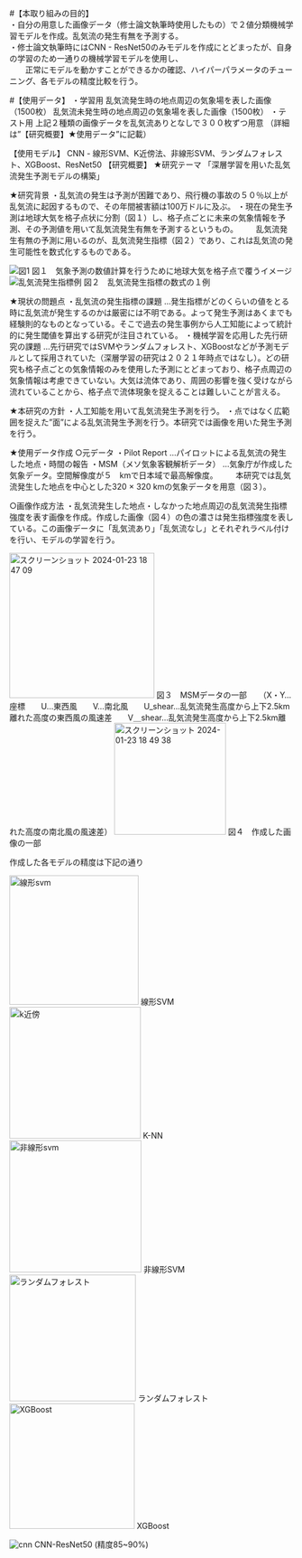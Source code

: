 #【本取り組みの目的】   
・自分の用意した画像データ（修士論文執筆時使用したもの）で２値分類機械学習モデルを作成。乱気流の発生有無を予測する。  
・修士論文執筆時にはCNN - ResNet50のみモデルを作成にとどまったが、自身の学習のため一通りの機械学習モデルを使用し、  
　　正常にモデルを動かすことができるかの確認、ハイパーパラメータのチューニング、各モデルの精度比較を行う。  
  
#【使用データ】 
・学習用 乱気流発生時の地点周辺の気象場を表した画像（1500枚） 乱気流未発生時の地点周辺の気象場を表した画像（1500枚）
・テスト用 上記２種類の画像データを乱気流ありとなしで３００枚ずつ用意 （詳細は”【研究概要】★使用データ”に記載）

【使用モデル】 CNN - 線形SVM、K近傍法、非線形SVM、ランダムフォレスト、XGBoost、ResNet50
【研究概要】 
★研究テーマ 「深層学習を用いた乱気流発生予測モデルの構築」

★研究背景
・乱気流の発生は予測が困難であり、飛行機の事故の５０％以上が乱気流に起因するもので、その年間被害額は100万ドルに及ぶ。 
・現在の発生予測は地球大気を格子点状に分割（図１）し、格子点ごとに未来の気象情報を予測、その予測値を用いて乱気流発生有無を予測するというもの。
　　乱気流発生有無の予測に用いるのが、乱気流発生指標（図２）であり、これは乱気流の発生可能性を数式化するものである。

![図1](https://github.com/Keisuke-watanabee/classification-of-turbulence/assets/154974337/11f8624f-fc37-400d-a770-d9acebe7f9d5)
図１　気象予測の数値計算を行うために地球大気を格子点で覆うイメージ
![乱気流発生指標例](https://github.com/Keisuke-watanabee/classification-of-turbulence/assets/154974337/a6b73980-1096-4f43-9ca7-990e03518585)
図２　乱気流発生指標の数式の１例


★現状の問題点
・乱気流の発生指標の課題
…発生指標がどのくらいの値をとる時に乱気流が発生するのかは厳密には不明である。よって発生予測はあくまでも経験則的なものとなっている。そこで過去の発生事例から人工知能によって統計的に発生閾値を算出する研究が注目されている。
・機械学習を応用した先行研究の課題
…先行研究ではSVMやランダムフォレスト、XGBoostなどが予測モデルとして採用されていた（深層学習の研究は２０２１年時点ではなし）。どの研究も格子点ごとの気象情報のみを使用した予測にとどまっており、格子点周辺の気象情報は考慮できていない。大気は流体であり、周囲の影響を強く受けながら流れていることから、格子点で流体現象を捉えることは難しいことが言える。

★本研究の方針
・人工知能を用いて乱気流発生予測を行う。
・点ではなく広範囲を捉えた”面”による乱気流発生予測を行う。本研究では画像を用いた発生予測を行う。

★使用データ作成
○元データ
・Pilot Report
…パイロットによる乱気流の発生した地点・時間の報告
・MSM（メソ気象客観解析データ）
…気象庁が作成した気象データ。空間解像度が５　kmで日本域で最高解像度。
　　本研究では乱気流発生した地点を中心とした320 × 320 kmの気象データを用意（図３）。

○画像作成方法
・乱気流発生した地点・しなかった地点周辺の乱気流発生指標強度を表す画像を作成。作成した画像（図４）の色の濃さは発生指標強度を表している。この画像データに「乱気流あり」「乱気流なし」とそれぞれラベル付けを行い、モデルの学習を行う。

<img width="257" alt="スクリーンショット 2024-01-23 18 47 09" src="https://github.com/Keisuke-watanabee/classification-of-turbulence/assets/154974337/1dd45705-d160-4704-8eb6-87aae8a1bd9b">
図３　MSMデータの一部　　（X・Y…座標　　U…東西風　　V…南北風　　U_shear…乱気流発生高度から上下2.5km離れた高度の東西風の風速差　　V＿shear…乱気流発生高度から上下2.5km離れた高度の南北風の風速差）

<img width="198" alt="スクリーンショット 2024-01-23 18 49 38" src="https://github.com/Keisuke-watanabee/classification-of-turbulence/assets/154974337/406feef7-7639-494f-86a4-b06cb4de9311">
図４　作成した画像の一部


作成した各モデルの精度は下記の通り

<img width="229" alt="線形svm" src="https://github.com/Keisuke-watanabee/classification-of-turbulence/assets/154974337/0b41e9b8-7715-4c5e-9067-5c3d3ff5d097">
線形SVM

<img width="233" alt="k近傍" src="https://github.com/Keisuke-watanabee/classification-of-turbulence/assets/154974337/9e045c2a-a444-41af-a5e6-6a8135b31d0c">
K-NN

<img width="234" alt="非線形svm" src="https://github.com/Keisuke-watanabee/classification-of-turbulence/assets/154974337/b3494410-efcd-415c-9c5f-2c44535bd036">
非線形SVM

<img width="224" alt="ランダムフォレスト" src="https://github.com/Keisuke-watanabee/classification-of-turbulence/assets/154974337/068086e3-16ab-4737-8c50-f09f24be542f">
ランダムフォレスト

<img width="222" alt="XGBoost" src="https://github.com/Keisuke-watanabee/classification-of-turbulence/assets/154974337/2e1a2c20-9bee-4436-be4d-4084ac59994d">
XGBoost

![cnn](https://github.com/Keisuke-watanabee/classification-of-turbulence/assets/154974337/6aa79af6-f1e4-4f96-a738-ea401829abc5)
CNN-ResNet50 (精度85~90%)


